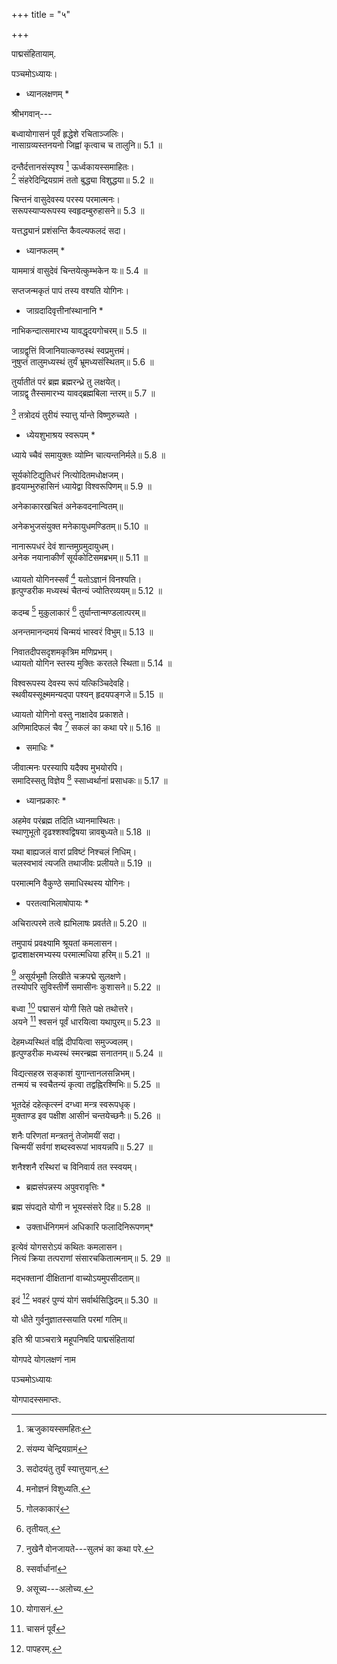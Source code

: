 +++
title = "५"

+++

पाद्मसंहितायाम्.

पञ्चमोऽध्यायः।  
* ध्यानलक्षणम् *

श्रीभगवान्---

बध्वायोगासनं पूर्वं हृद्धेशे रचिताञ्जलिः।  
नासाग्रव्यस्तनयनो जिह्वां कृत्वाच च तालुनि॥ 5.1 ॥

दन्तैर्दत्तानसंस्पृश्य [^1] ऊर्ध्वकायस्समाहितः।  
[^2] संहरेदिन्द्रियग्रामं ततो बुद्ध्या विशुद्धया॥ 5.2 ॥


[^1]: ऋजुकायस्समहितः

[^2]: संयम्य चेन्द्रियग्रामं


चिन्तनं वासुदेवस्य परस्य परमात्मनः।  
सरूपस्याप्यरूपस्य स्वहृदम्बुरुहासने॥ 5.3 ॥

यत्तद्ध्यानं प्रशंसन्ति कैवल्यफलदं सदा।  
* ध्यानफलम् *

याममात्रं वासुदेवं चिन्तयेत्कुम्भकेन यः॥ 5.4 ॥

सप्तजन्मकृतं पापं तस्य वश्यति योगिनः।  
* जाग्रदादिवृत्तीनांस्थानानि *

नाभिकन्दात्समारभ्य यावद्धृदयगोचरम्॥ 5.5 ॥

जाग्रद्वृत्तिं विजानियात्कण्ठस्थं स्वप्रमुत्तमं।  
नुषुप्तं तालुमध्यस्थं तुर्यं भ्रूमध्यसंस्थितम्॥ 5.6 ॥

तुर्यातीतं परं ब्रह्म ब्रह्मरन्ध्रे तु लक्षयेत्।  
जाग्रद्वृ तैस्समारभ्य यावद्ब्रह्मबिला न्तरम्॥ 5.7 ॥

[^3] तत्रोदयं तुरीयं स्यात्तु र्यान्ते विष्णुरुच्यते ।  
* ध्येयशुभाश्रय स्वरूपम् *

ध्याये च्चैवं समायुक्तः व्योम्नि चात्यन्तनिर्मले॥ 5.8 ॥


[^3]: सदोदयंतु तुर्यं स्यात्तुयान्.


सूर्यकोटिद्युतिधरं नित्योदितमधोक्षजम्।  
हृदयाम्भुरुहासिनं ध्यायेद्वा विश्वरूपिणम्॥ 5.9 ॥

अनेकाकारखचितं अनेकवदनान्वितम्॥

अनेकभुजसंयुक्त मनेकायुधमण्डितम्॥ 5.10 ॥

नानारूपधरं देवं शान्तमुग्रमुदायुधम्।  
अनेक नयानाकीर्णं सूर्यकोटिसमब्रभम्॥ 5.11 ॥

ध्यायतो योगिनस्सर्वं [^4] यतोऽज्ञानं विनश्यति।  
हृत्पुण्‍डरीक मध्यस्थं चैतन्यं ज्योतिरव्ययम्॥ 5.12 ॥


[^4]: मनोज्ञनं विशुध्यति.


कदम्ब [^5] मुकुलाकारं [^6] तुर्यान्तान्मण्डलात्परम्॥

अनन्तमानन्दमयं चिन्मयं भास्वरं विभुम्॥ 5.13 ॥


[^5]: गोलकाकारं

[^6]: तृतीयत्.


निवातदीपसदृशमकृत्रिम मणिप्रभम्।  
ध्यायतो योगिन स्तस्य मुक्तिः करतले स्थिता॥ 5.14 ॥

विश्वरूपस्य देवस्य रूपं यत्किञ्चिदेवहि।  
स्थवीयस्सूक्ष्ममन्यद्पा पश्यन् हृदयपङ्गजे॥ 5.15 ॥

ध्यायतो योगिनो वस्तु नाक्षादेव प्रकाशते।  
अणिमादिफलं चैव [^7] सकलं का कथा परे॥ 5.16 ॥

 
[^7]: नुखेनै वोनजायते---सुलभं का कथा परे.


* समाधिः *

जीवात्मनः परस्यापि यदैक्य मुभयोरपि।  
समादिस्सतु विज्ञेय [^8] स्साध्वर्थानां प्रसाधकः॥ 5.17 ॥


[^8]: स्सर्वार्धानां


* ध्यानप्रकारः *

अहमेव परंब्रह्म तदिति ध्यानमास्थितः।  
स्थाणुभूतो दृढश्शश्वद्विषया न्नावबुध्यते॥ 5.18 ॥

यथा बाह्यजलं वारां प्रविष्टं निश्चलं निधिम्।  
चलस्वभावं त्यजति तथाजीवः प्रलीयते॥ 5.19 ॥

परमात्मनि वैकुण्ठे समाधिस्थस्य योगिनः।  
* परतत्वाभिलाषोपायः *

अचिरात्परमे तत्वे ह्यभिलाषः प्रवर्तते॥ 5.20 ॥

तमुपायं प्रवक्ष्यामि श्रूयतां कमलासन।  
द्वादशाक्षरमभ्यस्य परमात्मधिया हरिम्॥ 5.21 ॥

[^9] असूर्यभूमौ लिखीते चक्रपद्मे सुलक्षणे।  
तस्योपरि सुविस्तीर्णे समासीनः कुशासने॥ 5.22 ॥


[^9]: असूच्य---अलोच्य.


बध्वा [^10] पद्मासनं योगी सिते पक्षे तथोत्तरे।  
अयने [^11] श्वसनं पूर्वं धारयित्वा यथापुरम्॥ 5.23 ॥


[^10]: योगासनं.

[^11]: चासनं पूर्वं


देहमध्यस्थितं वह्निं दीपयित्वा समुज्ज्वलम्।  
हृत्पुण्‍डरीक मध्यस्थं स्मरन्ब्रह्म सनातनम्॥ 5.24 ॥

विद्यत्सहस्र सङ्काशं युगान्तानलसन्निभम्‌।  
तन्मयं च स्वचैतन्यं कृत्वा तद्वह्निरश्मिभिः॥ 5.25 ॥

भूतदेहं दहेत्कृत्स्नं दग्ध्वा मन्त्र स्वरूपधृक्।  
मुक्ताण्‍ड इव पक्षीश आसीनं चन्तयेच्छनैः॥ 5.26 ॥

शनैः परिणतां मन्त्रतनुं तेजोमयीं सदा।  
चिन्मयीं सर्वगां शब्दस्वरूपां भावयन्नपि॥ 5.27 ॥

शनैश्शनै रस्थिरां च विनिवार्य तत स्स्वयम्।  
* ब्रह्मसंपन्नस्य अपुवरावृत्तिः *

ब्रह्म संपद्यते योगी न भूयस्संसरे दिह॥ 5.28 ॥

* उक्तार्धनिगमनं अधिकारि फलादिनिरूपणम्*

इत्येवं योगसरोऽयं कथितः कमलासन।  
नित्यं क्रिया तत्पराणां संसारचकितात्मनाम्॥ 5. 29 ॥

मद्भक्तानां दीक्षितानां वाच्योऽयमुपसीदताम्॥

इदं [^12] भवहरं पुण्यं योगं सर्वार्थसिद्धिदम्॥ 5.30 ॥


[^12]: पापहरम्.


यो धीते गुर्वनुज्ञातस्सयाति परमां गतिम्॥

इति श्री पाञ्चरात्रे महूपनिषदि पाद्मसंहितायां

योगपदे योगलक्षणं नाम

पञ्चमोऽध्यायः

योगपादस्समाप्तः.

 